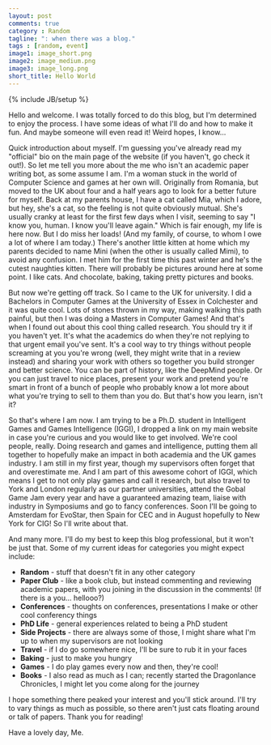 ```yaml
---
layout: post
comments: true
category : Random
tagline: ": when there was a blog."
tags : [random, event]
image1: image_short.png
image2: image_medium.png
image3: image_long.png
short_title: Hello World
---
```

{% include JB/setup %}

Hello and welcome. I was totally forced to do this blog, but I'm determined to enjoy the process. I have some ideas of what I'll do and how to make it fun. And maybe someone will even read it! Weird hopes, I know...

Quick introduction about myself. I'm guessing you've already read my "official" bio on the main page of the website (if you haven't, go check it out!). So let me tell you more about the me who isn't an academic paper writing bot, as some assume I am. I'm a woman stuck in the world of Computer Science and games at her own will. Originally from Romania, but moved to the UK about four and a half years ago to look for a better future for myself. Back at my parents house, I have a cat called Mia, which I adore, but hey, she's a cat, so the feeling is not quite obviously mutual. She's usually cranky at least for the first few days when I visit, seeming to say "I know you, human. I know you'll leave again." Which is fair enough, my life is here now. But I do miss her loads! (And my family, of course, to whom I owe a lot of where I am today.) There's another little kitten at home which my parents decided to name Mini (when the other is usually called Mimi), to avoid any confusion. I met him for the first time this past winter and he's the cutest naughties kitten. There will probably be pictures around here at some point. I like cats. And chocolate, baking, taking pretty pictures and books.

But now we're getting off track. So I came to the UK for university. I did a Bachelors in Computer Games at the University of Essex in Colchester and it was quite cool. Lots of stones thrown in my way, making walking this path painful, but then I was doing a Masters in Computer Games! And that's when I found out about this cool thing called research. You should try it if you haven't yet. It's what the academics do when they're not replying to that urgent email you've sent. It's a cool way to try things without people screaming at you you're wrong (well, they might write that in a review instead) and sharing your work with others so together you build stronger and better science. You can be part of history, like the DeepMind people. Or you can just travel to nice places, present your work and pretend you're smart in front of a bunch of people who probably know a lot more about what you're trying to sell to them than you do. But that's how you learn, isn't it?

So that's where I am now. I am trying to be a Ph.D. student in Intelligent Games and Games Intelligence (IGGI), I dropped a link on my main website in case you're curious and you would like to get involved. We're cool people, really. Doing research and games and intelligence, putting them all together to hopefully make an impact in both academia and the UK games industry. I am still in my first year, though my supervisors often forget that and overestimate me. And I am part of this awesome cohort of IGGI, which means I get to not only play games and call it research, but also travel to York and London regularly as our partner universities, attend the Gobal Game Jam every year and have a guaranteed amazing team, liaise with industry in Symposiums and go to fancy conferences. Soon I'll be going to Amsterdam for EvoStar, then Spain for CEC and in August hopefully to New York for CIG! So I'll write about that. 

And many more. I'll do my best to keep this blog professional, but it won't be just that. Some of my current ideas for categories you might expect include:

* **Random** - stuff that doesn't fit in any other category
* **Paper Club** - like a book club, but instead commenting and reviewing academic papers, with you joining in the discussion in the comments! (If there is a you... hellooo?)
* **Conferences** - thoughts on conferences, presentations I make or other cool conferency things
* **PhD Life** - general experiences related to being a PhD student
* **Side Projects** - there are always some of those, I might share what I'm up to when my supervisors are not looking 
* **Travel** - if I do go somewhere nice, I'll be sure to rub it in your faces
* **Baking** - just to make you hungry
* **Games** - I do play games every now and then, they're cool!
* **Books** - I also read as much as I can; recently started the Dragonlance Chronicles, I might let you come along for the journey

I hope something there peaked your interest and you'll stick around. I'll try to vary things as much as possible, so there aren't just cats floating around or talk of papers. Thank you for reading!


Have a lovely day,
Me.